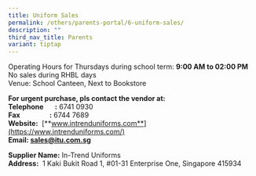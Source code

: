 ```yaml
---
title: Uniform Sales
permalink: /others/parents-portal/6-uniform-sales/
description: ""
third_nav_title: Parents
variant: tiptap
---
```

Operating Hours for Thursdays during school term:&nbsp;**9:00 AM to 02:00 PM** <br>
No sales during RHBL days <br>
Venue: School Canteen, Next to Bookstore

**For urgent purchase, pls contact the vendor at:** <br>
**Telephone &nbsp; &nbsp; &nbsp; :**&nbsp;6741 0930 <br>
**Fax&nbsp; &nbsp; &nbsp; &nbsp; &nbsp; &nbsp; &nbsp; &nbsp; &nbsp; :**&nbsp;6744 7689 <br>
**Website:**&nbsp;&nbsp;[**www.intrenduniforms.com**](https://www.intrenduniforms.com/)<br>
**Email: sales@itu.com.sg**

**Supplier Name:**&nbsp;In-Trend Uniforms <br>
**Address:**&nbsp;&nbsp;1 Kaki Bukit Road 1, #01-31 Enterprise One, Singapore 415934